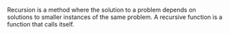 Recursion is a method where
the solution to a problem
depends on solutions to smaller
instances of the same problem.
A recursive function is a
function that calls itself.
